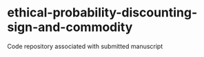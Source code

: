 # ethical-probability-discounting-sign-and-commodity
Code repository associated with submitted manuscript
